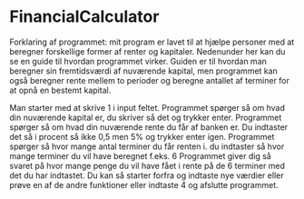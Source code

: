 # FinancialCalculator
 Forklaring af programmet: mit program er lavet til at hjælpe personer med at beregner forskellige former af renter og kapitaler. Nedenunder her kan du se en guide til hvordan programmet virker. Guiden er til hvordan man beregner sin fremtidsværdi af nuværende kapital, men programmet kan også beregner rente mellem to perioder og beregne antallet af terminer for at opnå en bestemt kapital.

Man starter med at skrive 1 i input feltet.
Programmet spørger så om hvad din nuværende kapital er, du skriver så det og trykker enter.
Programmet spørger så om hvad din nuværende rente du får af banken er. Du indtaster det så i procent så ikke 0,5 men 5% og trykker enter igen.
Programmet spørger så hvor mange antal terminer du får renten i. du indtaster så hvor mange terminer du vil have beregnet f.eks. 6
Programmet giver dig så svaret på hvor mange penge du vil have fået i rente på de 6 terminer med det du har indtastet.
Du kan så starter forfra og indtaste nye værdier eller prøve en af de andre funktioner eller indtaste 4 og afslutte programmet.
